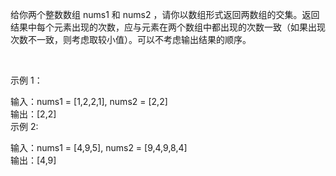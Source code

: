 给你两个整数数组 nums1 和 nums2 ，请你以数组形式返回两数组的交集。返回结果中每个元素出现的次数，应与元素在两个数组中都出现的次数一致（如果出现次数不一致，则考虑取较小值）。可以不考虑输出结果的顺序。  

 

示例 1：  

输入：nums1 = [1,2,2,1], nums2 = [2,2]  
输出：[2,2]  
示例 2:  

输入：nums1 = [4,9,5], nums2 = [9,4,9,8,4]  
输出：[4,9]  
